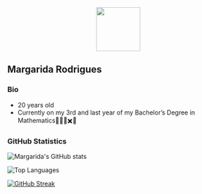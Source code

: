<div id="header" align="center">
  <img src="https://media.giphy.com/media/122ieBYC3AcECI/giphy.gif" width="100"/>
</div>


## Margarida Rodrigues

### Bio

- 20 years old 
- Currently on my 3rd and last year of my  Bachelor’s Degree in Mathematics🤔💭🔢✖️🧮

### GitHub Statistics

![Margarida's GitHub stats](https://github-readme-stats.vercel.app/api?username=MargaridaR30&show_icons=true&theme=gotham)

![Top Languages](https://github-readme-stats.vercel.app/api/top-langs/?username=MargaridaR30&show_icons=true&theme=gotham)

[![GitHub Streak](http://github-readme-streak-stats.herokuapp.com?user=MargaridaR30&theme=dark&hide_border=true)](https://git.io/streak-stats)
